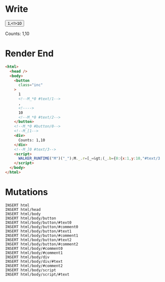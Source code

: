 # Write
  <button class=inc>1<!--M_*0 #text/1-->,<!>10<!--M_*0 #text/2--></button><!--M_*0 #button/0--><!--M_[1--><div>Counts: 1,10</div><!--M_]0 #text/3--><script>WALKER_RUNTIME("M")("_");M._.r=[_=>(_.b={0:{x:1,y:10,"#text/3!":_.a={}},1:_.a}),0,"__tests__/components/custom-tag.marko_0_x_y",0];M._.w()</script>

# Render End
```html
<html>
  <head />
  <body>
    <button
      class="inc"
    >
      1
      <!--M_*0 #text/1-->
      ,
      <!---->
      10
      <!--M_*0 #text/2-->
    </button>
    <!--M_*0 #button/0-->
    <!--M_[1-->
    <div>
      Counts: 1,10
    </div>
    <!--M_]0 #text/3-->
    <script>
      WALKER_RUNTIME("M")("_");M._.r=[_=&gt;(_.b={0:{x:1,y:10,"#text/3!":_.a={}},1:_.a}),0,"__tests__/components/custom-tag.marko_0_x_y",0];M._.w()
    </script>
  </body>
</html>
```

# Mutations
```
INSERT html
INSERT html/head
INSERT html/body
INSERT html/body/button
INSERT html/body/button/#text0
INSERT html/body/button/#comment0
INSERT html/body/button/#text1
INSERT html/body/button/#comment1
INSERT html/body/button/#text2
INSERT html/body/button/#comment2
INSERT html/body/#comment0
INSERT html/body/#comment1
INSERT html/body/div
INSERT html/body/div/#text
INSERT html/body/#comment2
INSERT html/body/script
INSERT html/body/script/#text
```